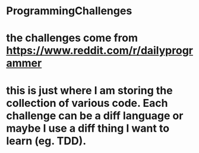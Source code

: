 # ProgrammingChallenges

# the challenges come from https://www.reddit.com/r/dailyprogrammer

# this is just where I am storing the collection of various code. Each challenge can be a diff language or maybe I use a diff thing I want to learn (eg. TDD).
